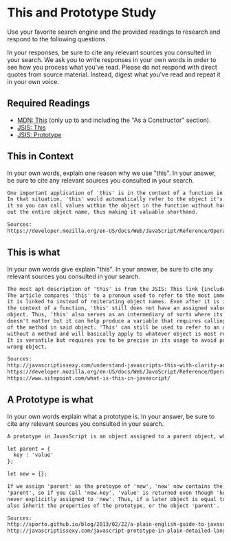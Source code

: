 # This and Prototype Study

Use your favorite search engine and the provided readings to research and
respond to the following questions.

In your responses, be sure to cite any relevant sources you consulted in your
search. We ask you to write responses in your own words in order to see how you
process what you've read. Please do not respond with direct quotes from source
material. Instead, digest what you've read and repeat it in your own voice.

## Required Readings

-   [MDN: This](https://developer.mozilla.org/en-US/docs/Web/JavaScript/Reference/Operators/this)
(only up to and including the "As a Constructor" section).
-   [JSIS: This](http://javascriptissexy.com/understand-javascripts-this-with-clarity-and-master-it/)
-   [JSIS: Prototype](http://javascriptissexy.com/javascript-prototype-in-plain-detailed-language/)

## This in Context

In your own words, explain one reason why we use "this". In your answer, be
sure to cite any relevant sources you consulted in your search.

```md
One important application of 'this' is in the context of a function in an object.
In that situation, 'this' would automatically refer to the object it's in and makes
it so you can call values within the object in the function without having to type
out the entire object name, thus making it valuable shorthand.

Sources:
https://developer.mozilla.org/en-US/docs/Web/JavaScript/Reference/Operators/this
```

## This is what

In your own words give explain "this".  In your answer, be
sure to cite any relevant sources you consulted in your search.

```md
The most apt description of 'this' is from the JSIS: This link {included below}.
The article compares 'this' to a pronoun used to refer to the most immediate object
it is linked to instead of reiterating object names. Even after it is invoked in
the context of a function, 'this' still does not have an assigned value outside of the
object. Thus, 'this' also serves as an intermediary of sorts where its actual value
doesn't matter but it can help produce a variable that requires calling the onject inside
of the method in said object. 'This' can still be used to refer to an object
without a method and will basically apply to whatever object is most relevant.
It is versatile but requires you to be precise in its usage to avoid pointing to the
wrong object.

Sources:
http://javascriptissexy.com/understand-javascripts-this-with-clarity-and-master-it/
https://developer.mozilla.org/en-US/docs/Web/JavaScript/Reference/Operators/this
https://www.sitepoint.com/what-is-this-in-javascript/
```

## A Prototype is what

In your own words explain what a prototype is.  In your answer, be
sure to cite any relevant sources you consulted in your search.

```md
A prototype in JavasScript is an object assigned to a parent object, which can be inherited whenever there is an instance of the parent object is called. The prototype contains a set of values {properties}, which can be adjusted and reassigned and refers back to the parent object. Subsequent objects after the parent object can inherit methods and properties assigned to the prototype. For example, if we have the following:

let parent = {
  key : 'value'
};

let new = {};

If we assign 'parent' as the protoype of 'new', 'new' now contains the properties of
'parent', so if you call 'new.key', 'value' is returned even though 'key : value' was
never explicitly assigned to 'new'. Thus, if a later object is equal to 'new', it will
also inherit the properties of the prototype, or the object 'parent'.

Sources:
http://sporto.github.io/blog/2013/02/22/a-plain-english-guide-to-javascript-prototypes/
http://javascriptissexy.com/javascript-prototype-in-plain-detailed-language/

```
